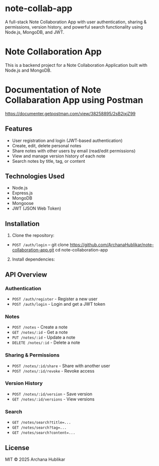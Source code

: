 # note-collab-app
A full-stack Note Collaboration App with user authentication, sharing &amp; permissions, version history, and powerful search functionality using Node.js, MongoDB, and JWT.


# Note Collaboration App

This is a backend project for a Note Collaboration Application built with Node.js and MongoDB.

# Documentation of Note Collabaration App using Postman
https://documenter.getpostman.com/view/38258895/2sB2ixjZ99

## Features

- User registration and login (JWT-based authentication)
- Create, edit, delete personal notes
- Share notes with other users by email (read/edit permissions)
- View and manage version history of each note
- Search notes by title, tag, or content

## Technologies Used

- Node.js
- Express.js
- MongoDB
- Mongoose
- JWT (JSON Web Token)

## Installation

1. Clone the repository:

- `POST /auth/login` –
git clone https://github.com/ArchanaHublikar/note-collaboration-app.git cd note-collaboration-app

2. Install dependencies:


## API Overview

### Authentication

- `POST /auth/register` - Register a new user
- `POST /auth/login` - Login and get a JWT token

### Notes

- `POST /notes` - Create a note
- `GET /notes/:id` - Get a note
- `PUT /notes/:id` - Update a note
- `DELETE /notes/:id` - Delete a note

### Sharing & Permissions

- `POST /notes/:id/share` - Share with another user
- `POST /notes/:id/revoke` - Revoke access

### Version History

- `POST /notes/:id/version` - Save version
- `GET /notes/:id/versions` - View versions

### Search

- `GET /notes/search?title=...`
- `GET /notes/search?tag=...`
- `GET /notes/search?content=...`

## License

MIT © 2025 Archana Hublikar
